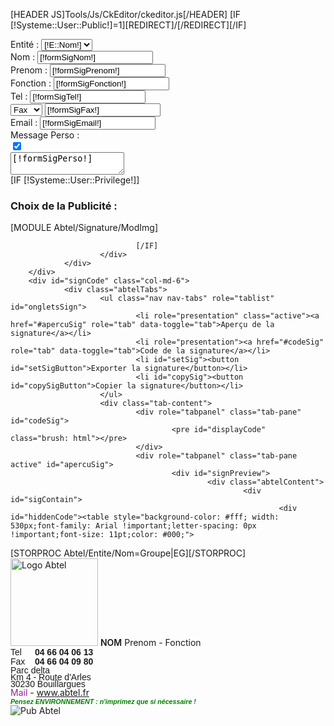 [HEADER JS]Tools/Js/CkEditor/ckeditor.js[/HEADER]
[IF [!Systeme::User::Public!]=1][REDIRECT]/[/REDIRECT][/IF]
<div id="signatureAbt">
        <div id="signForm" class="col-md-6">
                <div class="abtelContent">
                        <div class="row">
                                <div class="formGrp col-md-6">
                                        <label for="formSigEntity">Entité : </label>
                                        <select name="formSigEntity" id="formSigEntity">
                                                [STORPROC Abtel/Entite|E]
                                                <option value="[!E::Id!]">[!E::Nom!]</option>
                                                [/STORPROC]
                                        </select>
                                </div>
                                <div class="clear"></div>
                                <div class="formGrp col-md-6">
                                        <label for="formSigNom">Nom : </label>
                                        <input type="text" name="formSigNom" id="formSigNom" value="[!formSigNom!]">
                                </div>
                                <div class="formGrp col-md-6">
                                        <label for="formSigPrenom">Prenom : </label>
                                        <input type="text" name="formSigPrenom" id="formSigPrenom" value="[!formSigPrenom!]">
                                </div>
                                <div class="formGrp col-md-6">
                                        <label for="formSigFonction">Fonction : </label>
                                        <input type="text" name="formSigFonction" id="formSigFonction" value="[!formSigFonction!]">
                                </div>
                                <div class="formGrp col-md-6">
                                        <label for="formSigTel">Tel : </label>
                                        <input type="text" name="formSigTel" id="formSigTel" placeholder="Facultatif" value="[!formSigTel!]">
                                </div>
                                <div class="formGrp col-md-6">
                                        <select id="faxGsm">
                                                <option value="Fax">Fax</option>
                                                <option value="Gsm">Gsm</option>
                                        </select>
                                        <input type="text" name="formSigFax" id="formSigFax" placeholder="Facultatif" value="[!formSigFax!]">
                                </div>
                                <div class="formGrp col-md-6">
                                        <label for="formSigEmail">Email : </label>
                                        <input type="text" name="formSigEmail" id="formSigEmail" value="[!formSigEmail!]">
                                </div>
                                <div id="mpSig" class="formGrp col-md-12">
                                        <label for="formSigPerso">Message Perso : </label>
                                        <div class="onoffswitch">
                                                <input type="checkbox" name="showMp"  class="onoffswitch-checkbox" id="showMp" checked>
                                                <label class="onoffswitch-label" for="showMp">
                                                        <span class="onoffswitch-inner"></span>
                                                        <span class="onoffswitch-switch"></span>
                                                </label>
                                        </div>
                                        <div id="ckeMPContainer">
                                                <textarea name="formSigPerso" id="formSigPerso">[!formSigPerso!]</textarea>
                                        </div>
                                </div>
                                [IF [!Systeme::User::Privilege!]]
                                <div id="signPubChange" class="col-md-12">
                                        <h3>Choix de la Publicité :</h3>
                                        [MODULE Abtel/Signature/ModImg]
                                </div>
        
                                [/IF]
                        </div>
                </div>
        </div>
        <div id="signCode" class="col-md-6">
                <div class="abtelTabs">
                        <ul class="nav nav-tabs" role="tablist" id="ongletsSign">
                                <li role="presentation" class="active"><a href="#apercuSig" role="tab" data-toggle="tab">Aperçu de la signature</a></li>
                                <li role="presentation"><a href="#codeSig" role="tab" data-toggle="tab">Code de la signature</a></li>
                                <li id="setSig"><button id="setSigButton">Exporter la signature</button></li>
                                <li id="copySig"><button id="copySigButton">Copier la signature</button></li>
                        </ul>
                        <div class="tab-content">
                                <div role="tabpanel" class="tab-pane" id="codeSig">
                                        <pre id="displayCode" class="brush: html"></pre>
                                </div>
                                <div role="tabpanel" class="tab-pane active" id="apercuSig">
                                        <div id="signPreview">
                                                <div class="abtelContent">
                                                        <div id="sigContain">
                                                                <div id="hiddenCode"><table style="background-color: #fff; width: 530px;font-family: Arial !important;letter-spacing: 0px !important;font-size: 11pt;color: #000;">
<tbody>
        <tr style="height: 4px;"></tr>
        <tr>
                [STORPROC Abtel/Entite/Nom=Groupe|EG][/STORPROC]
                <td rowspan="4" id="logoSig" style="padding:0px 10px;text-align: center;vertical-align: middle;width: 120px; border-right: 1px solid [!EG::CodeCouleur!];">
                        <img src="http://dev.abtel.fr/[!EG::LogoSignature!]" alt="Logo Abtel" title="" style="width: 140px;">
                </td>
                <td id="entSig" style="padding: 0px 10px; font-size: 14px;line-height: 14px !important;height: 21px;padding-bottom: 7px; width: 330px;" colspan="2">
                        <span id="nomSig" style="text-transform: uppercase; font-weight: 600;">nom</span> <span id="prenomSig" style="text-transform: capitalize">prenom</span> - <span id="fonctionSig" >Fonction</span>
                </td>
        </tr>
        <tr id="mainSignContent">
                <td style="padding: 0 10px;width: 200px;font-size: 11px;">
                        <div style="margin: 0;margin-bottom: 0 !important;font-family: Arial !important;line-height: 15px !important;height: 15px;"><span style="display: inline-block;width: 35px;">Tel</span> <span id="telSig" style="color: [!EG::CodeCouleur!]; font-weight:600; font-size: 14px;">04 66 04 06 13</span></div>
                        <div style="margin: 0;margin-bottom: 0 !important;font-family: Arial !important;line-height: 15px !important;height: 15px;"><span id="fax_gsm" style="display: inline-block;width: 35px;">Fax</span> <span id="faxSig" style="color: [!EG::CodeCouleur!]; font-weight:600; font-size: 14px">04 66 04 09 80</span></div>
                </td>
                <td style="font-size: 11px; padding: 0 10px;">
                        <div style="margin: 0;margin-bottom: 0 !important;font-family: Arial !important;line-height: 13px !important;height: 11px;">Parc delta</div>
                        <div style="margin: 0;margin-bottom: 0 !important;font-family: Arial !important;line-height: 13px !important;height: 11px;">Km 4 - Route d'Arles</div>
                        <div style="margin: 0;margin-bottom: 0 !important;font-family: Arial !important;line-height: 13px !important;height: 11px;">30230 Bouillargues</div>
                </td>
        </tr>
        <tr id="siteWeb">
                <td style="font-size: 11px; padding: 5px 10px 0 10px; font-family: Arial !important;" colspan="2">
                        <span id="mailSig" ><a href="mailto:" style="color: #992299;text-decoration: none !important;">Mail</a></span> - <a href="http://www.abtel.fr">www.abtel.fr</a>
                </td>
        </tr>
        <tr id="msgPerso">
                <td id="persoSig" colspan="2" style="padding: 5px 10px;font-size: 15px;">
                        <div style="color: green; font-family: verdana, helvetica, sans-serif; font-size: 8pt; font-weight: 600;font-style: italic;margin: 0;">
                Pensez ENVIRONNEMENT : n'imprimez que si nécessaire !
                        </div>
                </td>
        </tr>
        <tr>
                <td id="pubSig" colspan="3" style="line-height: 0px">
                        <img src="http://dev.abtel.fr/[!EG::PubSignature!]?[!TMS::Now!]" alt="Pub Abtel" title="Pub Abtel">
                </td>
        </tr>
</tbody>        
</table>
                                                                </div>
                                                        </div>
                                                </div>
                                        </div>       
                                </div>
                        </div>
                </div>
        </div>
</div>
<script type="text/javascript">
        $('#myTabs a').click(function (e) {
          e.preventDefault();
          $(this).tab('show');
        });

        var entites = {
                [STORPROC Abtel/Entite|E]
                        [!E::Id!]:    {
                                                Logo:"[!E::LogoSignature!]",
                                                Nom:"[!E::Nom!]",
                                                Couleur:"[!E::CodeCouleur!]"
                                        },
                [/STORPROC]
        }
        
        
        function escapeHtml(text) {
                return text
                    .replace(/&/g, "&amp;")
                    .replace(/</g, "&lt;")
                    .replace(/>/g, "&gt;")
                    .replace(/"/g, "&quot;")
                    .replace(/'/g, "&#039;");
        }
        function refreshCode() {
                $('.mCS_img_loaded').removeAttr('class');
                $("#displayCode").replaceWith('<pre id="displayCode" class="brush: html"></pre>');
                $("#displayCode").html(escapeHtml($("#hiddenCode").html()));
                SyntaxHighlighter.highlight();
        }
        $(document).on('ready',function(){
                refreshCode();
                CKEDITOR.replace('formSigPerso', {
	    		toolbar: 'Basic'
		});
                CKEDITOR.instances.formSigPerso.on('change', function() {
                        $('#persoSig').html('\n\t\t\t\t\t\t\t\t'+CKEDITOR.instances.formSigPerso.getData()+'\n\t\t\t\t\t\t');
                        refreshCode();
                });
                $('#formSigEntity').on('change',function(){
                        var ent = entites[$('#formSigEntity').val()];
                        ent.Nom = ent.Nom != 'Groupe'? ent.Nom : 'Méditerranée'
                        $('#logoSig img').attr('src', 'http://dev.abtel.fr/'+ent.Logo);
                        $('#logoSig').css('border-right','1px solid '+ent.Couleur);
                        $('#telSig').css('color',ent.Couleur);
                        $('#faxSig').css('color',ent.Couleur);
                        refreshCode();
                });
                $('#formSigNom').on('change',function(){
                        $('#nomSig').text($('#formSigNom').val());
                        refreshCode();
                });
                $('#formSigPrenom').on('change',function(){
                        $('#prenomSig').text($('#formSigPrenom').val());
                        refreshCode();
                });
                $('#formSigFonction').on('change',function(){
                        $('#fonctionSig').text($('#formSigFonction').val());
                        refreshCode();
                });
                $('#formSigTel').on('change',function(){
                        $('#telSig').text($('#formSigTel').val());
                        refreshCode();
                });
                $('#formSigFax').on('change',function(){
                        $('#faxSig').text($('#formSigFax').val());
                        refreshCode();
                });
                $('#formSigEmail').on('change',function(){
                        $('#mailSig a').text($('#formSigEmail').val());
                        $('#mailSig a').attr('href','mailto:'+$('#formSigEmail').val());
                        refreshCode();
                });
                $('#faxGsm').on('change',function(){
                        $('#fax_gsm').text($('#faxGsm').val());
                        refreshCode();
                });
                $('#showMp').on('change',function(){
                        var messPerso = $('#showMp')[0].checked;
                        if (messPerso) {
                                $('#ckeMPContainer').show();
                                $('#logoSig').attr('rowspan',parseInt($('#logoSig').attr('rowspan'))+1);
                                var defaultMp = '<div style="color: green; font-family: verdana, helvetica, sans-serif; font-size: 8pt; font-weight: 600;font-style: italic;margin: 0;"> \
                                                        Pensez ENVIRONNEMENT : n\'imprimez que si nécessaire ! \
                                                </div>';
                                var content = CKEDITOR.instances.formSigPerso.getData() != '' ? CKEDITOR.instances.formSigPerso.getData() : defaultMp;
                                var line= '     <tr id="msgPerso"> \
                                                        <td id="persoSig" colspan="2" style="padding: 5px 10px;font-size: 11pt;"> \
                                                        '+content+' \
                                                        </td> \
                                                </tr>';
                                $('#siteWeb').after(line);
                                
                        } else{
                                $('#ckeMPContainer').hide();
                                $('#logoSig').attr('rowspan',parseInt($('#logoSig').attr('rowspan'))-1);
                                $('#msgPerso').remove();
                        }
                        refreshCode();
                });
                
                //Copie le html de la signature dnas le presse papier.
                $('#copySigButton').on('click',function(){
                        var src = document.getElementById('hiddenCode');
                        
                        // create hidden text element, if it doesn't already exist
                        var targetId = "_hiddenCopyText_";
                        var isInput = src.tagName === "INPUT" || src.tagName === "TEXTAREA";
                        var origSelectionStart, origSelectionEnd;
                        if (isInput) {
                            // can just use the original source element for the selection and copy
                            target = src;
                            origSelectionStart = src.selectionStart;
                            origSelectionEnd = src.selectionEnd;
                        } else {
                                var source = $('#hiddenCode').html();
                            // must use a temporary form element for the selection and copy
                            target = document.getElementById(targetId);
                            if (!target) {
                                var target = document.createElement("textarea");
                                target.style.position = "absolute";
                                target.style.left = "-9999px";
                                target.style.top = "0";
                                target.id = targetId;
                                document.body.appendChild(target);
                            }
                            target.textContent = source;
                        }
                        // select the content
                        var currentFocus = document.activeElement;
                        target.focus();
                        target.setSelectionRange(0, target.value.length);
                        
                        // copy the selection
                        var succeed;
                        try {
                              succeed = document.execCommand("copy");
                        } catch(e) {
                            succeed = false;
                        }
                        // restore original focus
                        if (currentFocus && typeof currentFocus.focus === "function") {
                            currentFocus.focus();
                        }
                        
                        if (isInput) {
                            // restore prior selection
                            elem.setSelectionRange(origSelectionStart, origSelectionEnd);
                        } else {
                            // clear temporary content
                            target.textContent = "";
                        }
                        return succeed;
                });
                
                
                $('#setSigButton').on('click',function(){
                        var src = document.getElementById('hiddenCode');
                        
                        var signature = src.innerHTML;
                        
                        $.post('/Abtel/Signature/Zimbra.json',{'signature':signature, 'action':'addSignature'},function(result){
                                console.log(result);    
                        });
                        //return succeed;
                });
        });
        
</script>